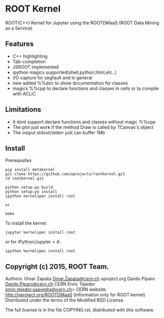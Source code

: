 # ROOT Kernel

ROOT(C++) Kernel for Jupyter using the ROOTDMaaS (ROOT Data Mining as a Service)

## Features
* C++  highlighting
* Tab-completion
* JSROOT implemented
* ipython magics supported(shell,python,html,etc..)
* I/O capture for segfault and in general
* new added %%doc to show documentation for classes
* magics %%cpp to declare functions and classes in cells or tu compile with ACLiC


## Limitations
* It dont support declare functions and classes without magic %%cpp
* The plot just work if the method Draw is called by TCanvas's object
* The output stdout/stderr just can buffer 1Mb 


## Install

Prerequsites

    pip install metakernel
    git clone https://github.com/oprojects/rootkernel.git
    cd rootkernel.git
    
    python setup.py build
    python setup.py install
    ipython kernelspec install root
    
    or
    
    make

To install the kernel:

    jupyter kernelspec install root

or for IPython/Jupyter < 4:

    ipython kernelspec install root

##  Copyright (c) 2015, ROOT Team.
  Authors: Omar Zapata <Omar.Zapata@cern.ch> oproject.org
           Danilo Piparo <Danilo.Piparo@cern.ch> CERN
           Enric Tejedor enric.tejedor.saavedra@cern.ch> CERN
  website: http://oproject.org/ROOTDMaaS (information only for ROOT kernel)
  Distributed under the terms of the Modified BSD License.

  The full license is in the file COPYING.rst, distributed with this software.
